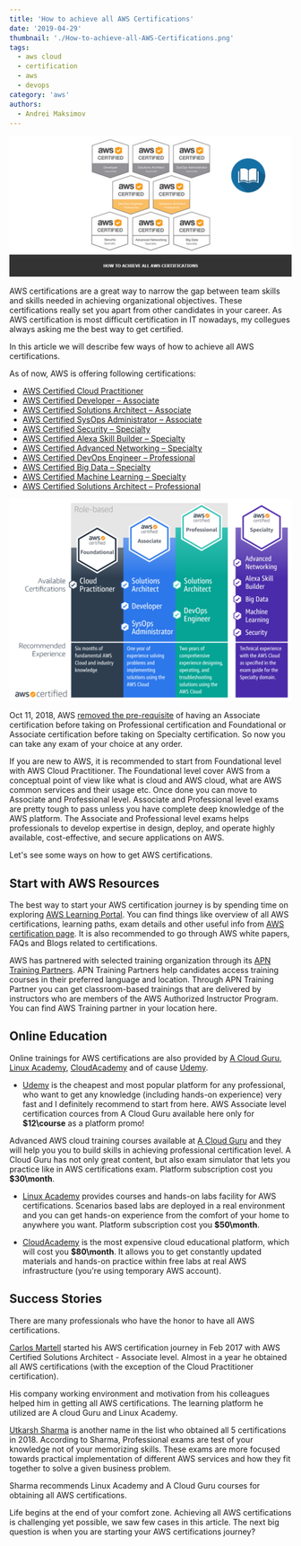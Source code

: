 ```yaml
---
title: 'How to achieve all AWS Certifications'
date: '2019-04-29'
thumbnail: './How-to-achieve-all-AWS-Certifications.png'
tags:
  - aws cloud
  - certification
  - aws
  - devops
category: 'aws'
authors:
  - Andrei Maksimov
---
```


![How to achieve all AWS Certifications](How-to-achieve-all-AWS-Certifications.png)

AWS certifications are a great way to narrow the gap between team skills and skills needed in achieving organizational objectives. These certifications really set you apart from other candidates in your career. As AWS certification is most difficult certification in IT nowadays, my collegues always asking me the best way to get certified.

In this article we will describe few ways of how to achieve all AWS certifications.

As of now, AWS is offering following certifications:

- [AWS Certified Cloud Practitioner](https://aws.amazon.com/certification/certified-cloud-practitioner/)
- [AWS Certified Developer – Associate](https://aws.amazon.com/certification/certified-developer-associate/)
- [AWS Certified Solutions Architect – Associate](https://aws.amazon.com/certification/certified-solutions-architect-associate/)
- [AWS Certified SysOps Administrator – Associate](https://aws.amazon.com/certification/certified-sysops-admin-associate/)
- [AWS Certified Security – Specialty](https://aws.amazon.com/certification/certified-security-specialty/)
- [AWS Certified Alexa Skill Builder – Specialty](https://aws.amazon.com/certification/certified-alexa-skill-builder-specialty/)
- [AWS Certified Advanced Networking – Specialty](https://aws.amazon.com/certification/certified-advanced-networking-specialty/)
- [AWS Certified DevOps Engineer – Professional](https://aws.amazon.com/certification/certified-devops-engineer-professional/)
- [AWS Certified Big Data – Specialty](https://aws.amazon.com/certification/certified-big-data-specialty/)
- [AWS Certified Machine Learning – Specialty](https://aws.amazon.com/certification/certified-machine-learning-specialty/)
- [AWS Certified Solutions Architect – Professional](https://aws.amazon.com/certification/certified-solutions-architect-professional/)

![AWS Certification Roadmap](AWS-Cert-Roadmap-v10.2.png)

Oct 11, 2018, AWS [removed the pre-requisite](https://aws.amazon.com/about-aws/whats-new/2018/10/announcing-more-flexibility-for-aws-certification-exams/) of having an Associate certification before taking on Professional certification and Foundational or Associate certification before taking on Specialty certification. So now you can take any exam of your choice at any order.

If you are new to AWS, it is recommended to start from Foundational level with AWS Cloud Practitioner. The Foundational level cover AWS from a conceptual point of view like what is cloud and AWS cloud, what are AWS common services and their usage etc. Once done you can move to Associate and Professional level. Associate and Professional level exams are pretty tough to pass unless you have complete deep knowledge of the AWS platform. The Associate and Professional level exams helps professionals to develop expertise in design, deploy, and operate highly available, cost-effective, and secure applications on AWS.

Let's see some ways on how to get AWS certifications.

## Start with AWS Resources

The best way to start your AWS certification journey is by spending time on exploring [AWS Learning Portal](https://aws.amazon.com/getting-started/). You can find things like overview of all AWS certifications, learning paths, exam details and other useful info from [AWS certification page](https://aws.amazon.com/certification/). It is also recommended to go through AWS white papers, FAQs and Blogs related to certifications.

AWS has partnered with selected training organization through its [APN Training Partners](https://aws.amazon.com/partners/aws-training-partners/). APN Training Partners help candidates access training courses in their preferred language and location. Through APN Training Partner you can get classroom-based trainings that are delivered by instructors who are members of the AWS Authorized Instructor Program. You can find AWS Training partner in your location here.

## Online Education

Online trainings for AWS certifications are also provided by [A Cloud Guru](https://acloud.guru/courses?vendors=aws), [Linux Academy](https://linuxacademy.com/amazon-web-services/courses), [CloudAcademy](https://cloudacademy.com/library/amazon-web-services/) and of cause [Udemy](https://click.linksynergy.com/deeplink?id=sp4muCDZMoA&mid=39197&murl=https%3A%2F%2Fwww.udemy.com%2F&u1=How-to-achieve-all-AWS-Certifications).

- [Udemy](https://click.linksynergy.com/deeplink?id=sp4muCDZMoA&mid=39197&murl=https%3A%2F%2Fwww.udemy.com%2Fcourses%2Fsearch%2F%3Fq%3Daws%2520certified%26src%3Dsac%26kw%3Daws&u1=How-to-achieve-all-AWS-Certifications) is the cheapest and most popular platform for any professional, who want to get any knowledge (including hands-on experience) very fast and I definitely recommend to start from here. AWS Associate level certification cources from A Cloud Guru available here only for **\$12\course** as a platform promo!

Advanced AWS cloud training courses available at [A Cloud Guru](https://acloud.guru/courses?vendors=aws) and they will help you you to build skills in achieving professional certification level. A Cloud Guru has not only great content, but also exam simulator that lets you practice like in AWS certifications exam. Platform subscription cost you **\$30\month**.

- [Linux Academy](https://linuxacademy.com/amazon-web-services/courses) provides courses and hands-on labs facility for AWS certifications. Scenarios based labs are deployed in a real environment and you can get hands-on experience from the comfort of your home to anywhere you want. Platform subscription cost you **\$50\month**.

- [CloudAcademy](https://cloudacademy.com/library/amazon-web-services/) is the most expensive cloud educational platform, which will cost you **\$80\month**. It allows you to get constantly updated materials and hands-on practice within free labs at real AWS infrastructure (you're using temporary AWS account).

## Success Stories

There are many professionals who have the honor to have all AWS certifications.

[Carlos Martell](https://www.cloudreach.com/blog/how-i-became-fully-certified-on-aws/) started his AWS certification journey in Feb 2017 with AWS Certified Solutions Architect - Associate level. Almost in a year he obtained all AWS certifications (with the exception of the Cloud Practitioner certification).

His company working environment and motivation from his colleagues helped him in getting all AWS certifications. The learning platform he utilized are A cloud Guru and Linux Academy.

[Utkarsh Sharma](https://medium.com/@utkarshdevops/hurray-achieved-all-5-aws-certifications-65649e113b64) is another name in the list who obtained all 5 certifications in 2018. According to Sharma, Professional exams are test of your knowledge not of your memorizing skills. These exams are more focused towards practical implementation of different AWS services and how they fit together to solve a given business problem.

Sharma recommends Linux Academy and A Cloud Guru courses for obtaining all AWS certifications.

Life begins at the end of your comfort zone. Achieving all AWS certifications is challenging yet possible, we saw few cases in this article. The next big question is when you are starting your AWS certifications journey?
